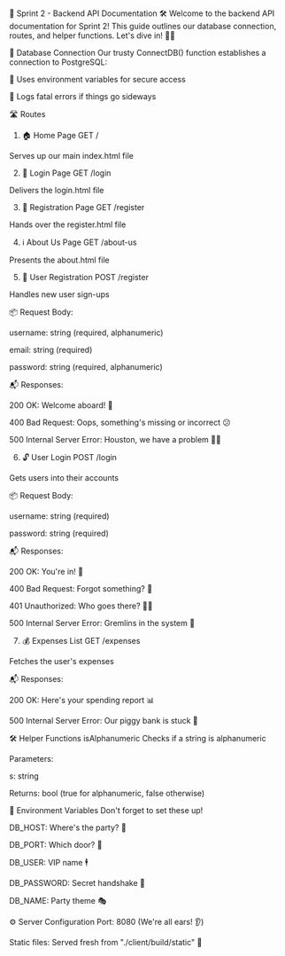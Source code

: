 🚀 Sprint 2 - Backend API Documentation 🛠️
Welcome to the backend API documentation for Sprint 2! This guide outlines our database connection, routes, and helper functions. Let's dive in! 🏊‍♂️

🔌 Database Connection
Our trusty ConnectDB() function establishes a connection to PostgreSQL:

🔐 Uses environment variables for secure access

🚨 Logs fatal errors if things go sideways

🛣️ Routes
1. 🏠 Home Page
GET /

Serves up our main index.html file

2. 🔑 Login Page
GET /login

Delivers the login.html file

3. 📝 Registration Page
GET /register

Hands over the register.html file

4. ℹ️ About Us Page
GET /about-us

Presents the about.html file

5. 👤 User Registration
POST /register

Handles new user sign-ups

📦 Request Body:

username: string (required, alphanumeric)

email: string (required)

password: string (required, alphanumeric)

📬 Responses:

200 OK: Welcome aboard! 🎉

400 Bad Request: Oops, something's missing or incorrect 😕

500 Internal Server Error: Houston, we have a problem 🚀💥

6. 🔓 User Login
POST /login

Gets users into their accounts

📦 Request Body:

username: string (required)

password: string (required)

📬 Responses:

200 OK: You're in! 🎊

400 Bad Request: Forgot something? 🤔

401 Unauthorized: Who goes there? 🕵️‍♂️

500 Internal Server Error: Gremlins in the system 👾

7. 💰 Expenses List
GET /expenses

Fetches the user's expenses

📬 Responses:

200 OK: Here's your spending report 📊

500 Internal Server Error: Our piggy bank is stuck 🐷

🛠️ Helper Functions
isAlphanumeric
Checks if a string is alphanumeric

Parameters:

s: string

Returns: bool (true for alphanumeric, false otherwise)

🌳 Environment Variables
Don't forget to set these up!

DB_HOST: Where's the party? 🎉

DB_PORT: Which door? 🚪

DB_USER: VIP name 🕴️

DB_PASSWORD: Secret handshake 🤝

DB_NAME: Party theme 🎭

⚙️ Server Configuration
Port: 8080 (We're all ears! 👂)

Static files: Served fresh from "./client/build/static" 📁